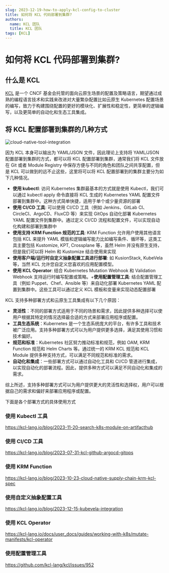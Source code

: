 ```yaml
---
slug: 2023-12-19-how-to-apply-kcl-config-to-cluster
title: 如何将 KCL 代码部署到集群?
authors:
  name: KCL 团队
  title: KCL 团队
tags: [KCL]
---
```


# 如何将 KCL 代码部署到集群?

## 什么是 KCL

[KCL](https://kcl-lang.io) 是一个 CNCF 基金会托管的面向云原生场景的配置及策略语言，期望通过成熟的编程语言技术和实践来改进对大量繁杂配置比如云原生 Kubernetes 配置场景的编写，致力于构建围绕配置的更好的模块化、扩展性和稳定性，更简单的逻辑编写，以及更简单的自动化和生态工具集成。

## 将 KCL 配置部署到集群的几种方式

![cloud-native-tool-integration](/img/blog/2023-12-19-how-to-apply-kcl-config-to-cluster/cloud-native-tool-integration.png)

因为 KCL 本身可以输出为 YAML/JSON 文件，因此理论上支持将 YAML/JSON 配置部署到集群的方式，都可以将 KCL 配置部署到集群，通常我们将 KCL 文件放在 Git 或者 Module Registry 中保存方便与不同的角色和团队之间共享配置，但是 KCL 可以做到的远不止这些，这里将可以将 KCL 配置部署到的集群主要分为如下几种情况。

- **使用 kubectl**: 访问 Kubernetes 集群最基本的方式就是使用 Kubectl，我们可以通过 kubectl apply 命令直接将 KCL 生成的 Kubernetes YAML 配置文件部署到集群中。这种方式简单快捷，适用于单个或少量资源的部署
- **使用 CI/CD 工具**: 可以使用 CI/CD 工具（例如 Jenkins、GitLab CI、CircleCI、ArgoCD、FluxCD 等）来实现 GitOps 自动化部署 Kubernetes YAML 配置文件到集群中。通过定义 CI/CD 流程和配置文件，可以实现自动化构建和部署到集群中
- **使用支持 KRM Function 规范的工具**: KRM Function 允许用户使用其他语言包括 KCL 来提升 YAML 模版和逻辑编写能力比如编写条件、循环等，这类工具主要包括 Kustomize, KPT, Crossplane 等，虽然 Helm 并没有原生支持，但是我们可以将 Helm 和 Kustomize 结合使用来实现
- **使用客户端/运行时自定义抽象配置工具进行部署**: 如 KusionStack, KubeVela 等，当然 KCL 允许您自定义您喜欢的应用配置模型。
- **使用 KCL Operator**: 结合 Kubernetes Mutation Webhook 和 Validation Webhook 支持运行时编写配置或策略。+**使用配置管理工具**: 结合配置管理工具（例如 Puppet、Chef、Ansible 等）来自动化部署 Kubernetes YAML 配置到集群中。这些工具可以通过定义 KCL 模板和变量来实现动态配置部署

KCL 支持多种部署方式和云原生工具集成有以下几个原因：

- **灵活性**：不同的部署方式适用于不同的场景和需求，因此提供多种选择可以使用户根据其特定的情况选择最合适的方式来部署应用程序或配置。
- **工具生态系统**：Kubernetes 是一个生态系统庞大的平台，有许多工具和技术被广泛应用。支持多种部署方式可以为用户提供更多选择，满足其使用习惯和技术偏好。
- **规范和标准**：Kubernetes 社区努力推动标准和规范，例如 OAM, KRM Function 规范和 Helm Charts 等。通过统一的 KRM KCL 规范和 KCL Module 提供多种支持方式，可以满足不同规范和标准的需求。
- **自动化和集成**：一些部署方式可以通过自动化工具和 CI/CD 管道进行集成，以实现自动化的部署流程。因此，提供多种方式可以满足不同自动化和集成的需求。

综上所述，支持多种部署方式可以为用户提供更大的灵活性和选择权，用户可以根据自己的需求和偏好来部署应用程序或配置。

下面是各个部署方式的具体使用方式

### 使用 Kubectl 工具

https://kcl-lang.io/blog/2023-11-20-search-k8s-module-on-artifacthub

### 使用 CI/CD 工具

https://kcl-lang.io/blog/2023-07-31-kcl-github-argocd-gitops

### 使用 KRM Function

https://kcl-lang.io/blog/2023-10-23-cloud-native-supply-chain-krm-kcl-spec

### 使用自定义抽象配置工具

https://kcl-lang.io/blog/2023-12-15-kubevela-integration

### 使用 KCL Operator

https://kcl-lang.io/docs/user_docs/guides/working-with-k8s/mutate-manifests/kcl-operator

### 使用配置管理工具

https://github.com/kcl-lang/kcl/issues/952
